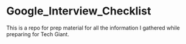 # Google_Interview_Checklist
This is a repo for prep material for all the information I gathered while preparing for Tech Giant.

